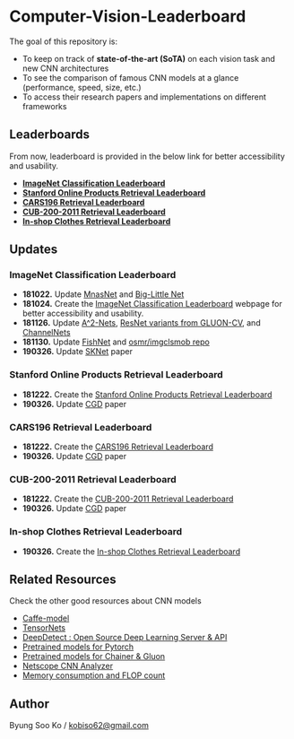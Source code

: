 # Computer-Vision-Leaderboard
The goal of this repository is:
- To keep on track of **state-of-the-art (SoTA)** on each vision task and new CNN architectures
- To see the comparison of famous CNN models at a glance (performance, speed, size, etc.)
- To access their research papers and implementations on different frameworks

## Leaderboards
From now, leaderboard is provided in the below link for better accessibility and usability.

- [**ImageNet Classification Leaderboard**](https://kobiso.github.io/Computer-Vision-Leaderboard/imagenet)
- [**Stanford Online Products Retrieval Leaderboard**](https://kobiso.github.io/Computer-Vision-Leaderboard/sop)
- [**CARS196 Retrieval Leaderboard**](https://kobiso.github.io/Computer-Vision-Leaderboard/cars)
- [**CUB-200-2011 Retrieval Leaderboard**](https://kobiso.github.io/Computer-Vision-Leaderboard/cub)
- [**In-shop Clothes Retrieval Leaderboard**](https://kobiso.github.io/Computer-Vision-Leaderboard/in-shop)

## Updates
### ImageNet Classification Leaderboard
- **181022.** Update [MnasNet](https://arxiv.org/abs/1807.11626) and [Big-Little Net](https://arxiv.org/abs/1807.03848)
- **181024.** Create the [ImageNet Classification Leaderboard](https://kobiso.github.io/Computer-Vision-Leaderboard/imagenet) webpage for better accessibility and usability.
- **181126.** Update [A^2-Nets](https://arxiv.org/abs/1810.11579v1), [ResNet variants from GLUON-CV](https://gluon-cv.mxnet.io/model_zoo/classification.html#id184), and [ChannelNets](https://arxiv.org/pdf/1809.01330v1.pdf)
- **181130.** Update [FishNet](https://papers.nips.cc/paper/7356-fishnet-a-versatile-backbone-for-image-region-and-pixel-level-prediction.pdf) and [osmr/imgclsmob repo](https://github.com/osmr/imgclsmob)
- **190326.** Update [SKNet](https://arxiv.org/abs/1903.06586) paper

### Stanford Online Products Retrieval Leaderboard
- **181222.** Create the [Stanford Online Products Retrieval Leaderboard](https://kobiso.github.io/Computer-Vision-Leaderboard/sop)
- **190326.** Update [CGD](https://arxiv.org/abs/1903.10663) paper

### CARS196 Retrieval Leaderboard
- **181222.** Create the [CARS196 Retrieval Leaderboard](https://kobiso.github.io/Computer-Vision-Leaderboard/cars)
- **190326.** Update [CGD](https://arxiv.org/abs/1903.10663) paper

### CUB-200-2011 Retrieval Leaderboard
- **181222.** Create the [CUB-200-2011 Retrieval Leaderboard](https://kobiso.github.io/Computer-Vision-Leaderboard/cub)
- **190326.** Update [CGD](https://arxiv.org/abs/1903.10663) paper

### In-shop Clothes Retrieval Leaderboard
- **190326.** Create the [In-shop Clothes Retrieval Leaderboard](https://kobiso.github.io/Computer-Vision-Leaderboard/in-shop)


## Related Resources
Check the other good resources about CNN models
- [Caffe-model](https://github.com/soeaver/caffe-model)
- [TensorNets](https://github.com/taehoonlee/tensornets)
- [DeepDetect : Open Source Deep Learning Server & API](https://github.com/jolibrain/deepdetect#deepdetect--open-source-deep-learning-server--api)
- [Pretrained models for Pytorch](https://github.com/Cadene/pretrained-models.pytorch)
- [Pretrained models for Chainer & Gluon](https://github.com/osmr/imgclsmob)
- [Netscope CNN Analyzer](https://dgschwend.github.io/netscope/quickstart.html)
- [Memory consumption and FLOP count](https://github.com/albanie/convnet-burden)

## Author
Byung Soo Ko / kobiso62@gmail.com
